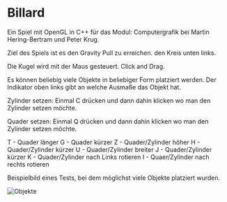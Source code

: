 # Billard
Ein Spiel mit OpenGL in C++ für das Modul: Computergrafik bei Martin Hering-Bertram und Peter Krug.

Ziel des Spiels ist es den Gravity Pull zu erreichen. den Kreis unten links.

Die Kugel wird mit der Maus gesteuert. Click and Drag.

Es können beliebig viele Objekte in beliebiger Form platziert werden.
Der Indikator oben links gibt an welche Ausmaße das Objekt hat.

Zylinder setzen: Einmal C drücken und dann dahin klicken wo man den Zylinder setzen möchte.

Quader setzen: Einmal Q drücken und dann dahin klicken wo man den Zylinder setzen möchte.

T - Quader länger				G - Quader kürzer
Z - Quader/Zylinder höher			H - Quader/Zylinder kürzer
U - Quader/Zylinder breiter			J - Quader/Zylinder kürzer
K - Quader/Zylinder nach Links rotieren		 I - Quaer/Zylinder nach rechts rotieren

Beispielbild eines Tests, bei dem möglichst viele Objekte platziert wurden.

![Objekte](http://i.imgur.com/nGUuM73.png)
